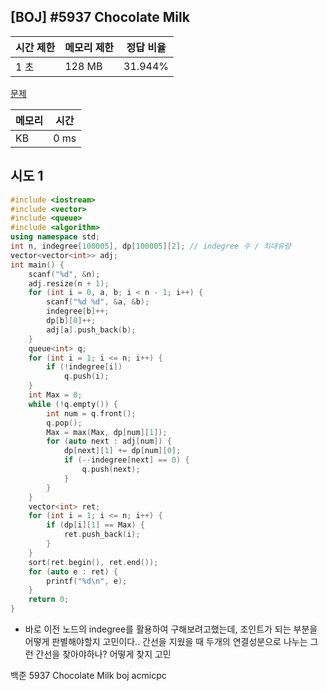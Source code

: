 ## [BOJ] #5937 Chocolate Milk

| 시간 제한 | 메모리 제한 | 정답 비율 |
| --------- | ----------- | --------- |
| 1 초      | 128 MB      | 31.944%   |

[문제](https://www.acmicpc.net/problem/5937)



| 메모리 | 시간 |
| ------ | ---- |
| KB     | 0 ms |



## 시도 1

```c++
#include <iostream>
#include <vector>
#include <queue>
#include <algorithm>
using namespace std;
int n, indegree[100005], dp[100005][2]; // indegree 수 / 최대유량
vector<vector<int>> adj;
int main() {
	scanf("%d", &n);
	adj.resize(n + 1);
	for (int i = 0, a, b; i < n - 1; i++) {
		scanf("%d %d", &a, &b);
		indegree[b]++;
		dp[b][0]++;
		adj[a].push_back(b);
	}
	queue<int> q;
	for (int i = 1; i <= n; i++) {
		if (!indegree[i])
			q.push(i);
	}
	int Max = 0;
	while (!q.empty()) {
		int num = q.front();
		q.pop();
		Max = max(Max, dp[num][1]);
		for (auto next : adj[num]) {
			dp[next][1] += dp[num][0];
			if (--indegree[next] == 0) {
				q.push(next);
			}
		}
	}
	vector<int> ret;
	for (int i = 1; i <= n; i++) {
		if (dp[i][1] == Max) {
			ret.push_back(i);
		}
	}
	sort(ret.begin(), ret.end());
	for (auto e : ret) {
		printf("%d\n", e);
	}
	return 0;
}
```

- 바로 이전 노드의 indegree를 활용하여 구해보려고했는데, 조인트가 되는 부분을 어떻게 판별해야할지 고민이다.. 간선을 지웠을 때 두개의 연결성분으로 나누는 그런 간선을 찾아야하나? 어떻게 찾지 고민



백준 5937 Chocolate Milk boj acmicpc

